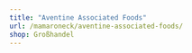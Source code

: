 ```yaml
---
title: "Aventine Associated Foods"
url: /mamaroneck/aventine-associated-foods/
shop: Großhandel
---
```

